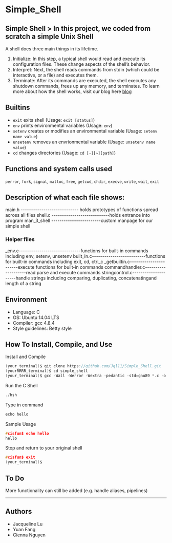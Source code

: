 # Simple_Shell

## Simple Shell > In this project, we coded from scratch a simple Unix Shell
A shell does three main things in its lifetime.
1. Initialize: In this step, a typical shell would read and execute its configuration files. These change aspects of the shell’s behavior.
2. Interpret: Next, the shell reads commands from stdin (which could be interactive, or a file) and executes them.
3. Terminate: After its commands are executed, the shell executes any shutdown commands, frees up any memory, and terminates.
To learn more about how the shell works, visit our blog here [blog]()
## Builtins
* `exit` exits shell (Usage: `exit [status]`)
* `env` prints environmental variables (Usage: `env`)
* `setenv` creates or modifies an environmental variable (Usage: `setenv name value`)
* `unsetenv` removes an envrionmental variable (Usage: `unsetenv name value`)
* `cd` changes directories (Usage: `cd [-][~][path]`)

## Functions and system calls used
`perror`, `fork`, `signal`, `malloc`, `free`, `getcwd`, `chdir`, `execve`, `write`, `wait`, `exit`

## Description of what each file shows:
main.h ---------------------------- holds prototypes of functions spread across all files
shell.c ----------------------------holds entrance into program
man_3_shell ------------------------custom manpage for our simple shell

### Helper files
_env.c------------------------------functions for built-in commands including env, setenv, unsetenv
built_in.c--------------------------functions for built-in commands including exit, cd, ctrl_c
_getbuiltin.c-----------------------execute functions for built-in commands
commandhandler.c--------------------read parse and execute commands 
stringcontrol.c---------------------handle strings including comparing, duplicating, concatenatingand length of a string

## Environment
* Language: C
* OS: Ubuntu 14.04 LTS
* Compiler: gcc 4.8.4
* Style guidelines: Betty style

## How To Install, Compile, and Use

Install and Compile
``` C
(your_terminal)$ git clone https://github.com/Jql11/Simple_Shell.git
(yourRRRR_terminal)$ cd simple_shell
(your_terminal)$ gcc -Wall -Werror -Wextra -pedantic -std=gnu89 *.c -o hsh
```
Run the C Shell
```C
./hsh
```

Type in command
```C
echo hello
```

Sample Usage
```C
#cisfun$ echo hello
hello
```
Stop and return to your original shell
```C
#cisfun$ exit
(your_terminal)$
```
## To Do
More functionality can still be added (e.g. handle aliases, pipelines)
***
## Authors

* Jacqueline Lu 
* Yuan Fang 
* Cienna Nguyen









